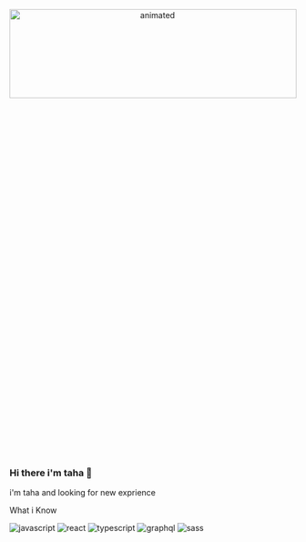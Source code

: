 <p align="center">
  <img src="https://media.giphy.com/media/3oriNLx3dUqFgVi86I/giphy.gif?cid=ecf05e47y8cenqd8ggdx9h7f73kq4zgpnmo2596igo1mlxtw&rid=giphy.gif&ct=g" alt="animated" width='100%' height="20%"/>
</p>

### Hi there i'm taha 👋
i'm taha and looking for new exprience 
<p> What i Know</p>

![javascript](https://img.icons8.com/dusk/64/000000/javascript-logo.png)
![react](https://img.icons8.com/officel/64/000000/react.png)
![typescript](https://img.icons8.com/color/64/000000/typescript.png)
![graphql](https://img.icons8.com/color/64/000000/graphql.png)
![sass](https://img.icons8.com/color/64/000000/sass.png)


